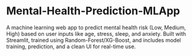 # Mental-Health-Prediction-MLApp
A machine learning web app to predict mental health risk (Low, Medium, High) based on user inputs like age, stress, sleep, and anxiety. Built with Streamlit, trained using Random-Forest/XG-Boost, and includes model training, prediction, and a clean UI for real-time use.
